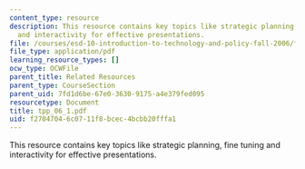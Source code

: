 ```yaml
---
content_type: resource
description: This resource contains key topics like strategic planning, fine tuning
  and interactivity for effective presentations.
file: /courses/esd-10-introduction-to-technology-and-policy-fall-2006/f27047046c0711f8bcec4bcbb20fffa1_tpp_06_1.pdf
file_type: application/pdf
learning_resource_types: []
ocw_type: OCWFile
parent_title: Related Resources
parent_type: CourseSection
parent_uid: 7fd1d6be-67e0-3630-9175-a4e379fed095
resourcetype: Document
title: tpp_06_1.pdf
uid: f2704704-6c07-11f8-bcec-4bcbb20fffa1
---
```

This resource contains key topics like strategic planning, fine tuning and interactivity for effective presentations.


